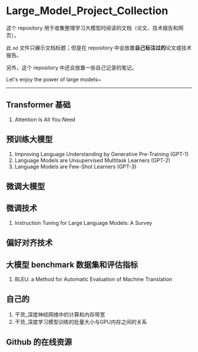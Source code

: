 # Large_Model_Project_Collection
这个 repository 用于收集整理学习大模型时阅读的文档（论文、技术报告和网页）。

此 `md` 文件只展示文档标题；但是在 repository 中会放置**自己标注过的**论文或技术报告。

另外，这个 repository 中还会放置一些自己记录的笔记。

Let's enjoy the power of large models~

---

## Transformer 基础

1. Attention Is All You Need

## 预训练大模型

1. Improving Language Understanding by Generative Pre-Training (GPT-1)
2. Language Models are Unsupervised Multitask Learners (GPT-2)
3. Language Models are Few-Shot Learners (GPT-3)

## 微调大模型

## 微调技术

1. Instruction Tuning for Large Language Models: A Survey

## 偏好对齐技术

## 大模型 benchmark 数据集和评估指标

1. BLEU: a Method for Automatic Evaluation of Machine Translation

## 自己的

1. 干货_深度神经网络中的计算和内存带宽
2. 干货_深度学习模型训练的批量大小与GPU内存之间的关系

## Github 的在线资源
